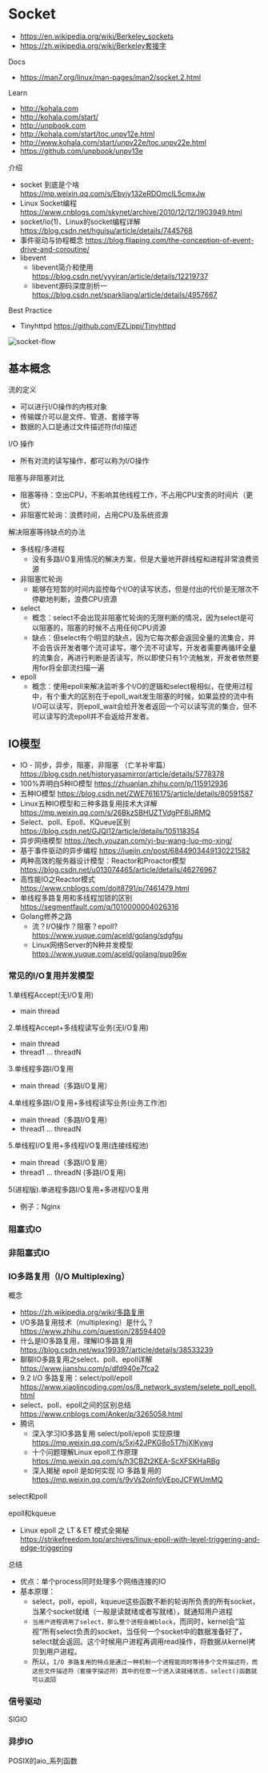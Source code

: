# Socket
- https://en.wikipedia.org/wiki/Berkeley_sockets
- https://zh.wikipedia.org/wiki/Berkeley套接字

Docs
- https://man7.org/linux/man-pages/man2/socket.2.html

Learn
- http://kohala.com
- http://kohala.com/start/
- http://unpbook.com
- http://kohala.com/start/toc.unpv12e.html
- http://www.kohala.com/start/unpv22e/toc.unpv22e.html
- https://github.com/unpbook/unpv13e

介绍
- socket 到底是个啥 https://mp.weixin.qq.com/s/Ebvjy132eRDOmcIL5cmxJw
- Linux Socket编程 https://www.cnblogs.com/skynet/archive/2010/12/12/1903949.html
- socket/io(1)、Linux的socket编程详解 https://blog.csdn.net/hguisu/article/details/7445768
- 事件驱动与协程概念 https://blog.fliaping.com/the-conception-of-event-drive-and-coroutine/
- libevent
  - libevent简介和使用 https://blog.csdn.net/yyyiran/article/details/12219737
  - libevent源码深度剖析一 https://blog.csdn.net/sparkliang/article/details/4957667

Best Practice
- Tinyhttpd https://github.com/EZLippi/Tinyhttpd

![socket-flow](images/socket-flow.png)


## 基本概念
流的定义
- 可以进行I/O操作的内核对象
- 传输媒介可以是文件、管道、套接字等
- 数据的入口是通过文件描述符(fd)描述

I/O 操作
- 所有对流的读写操作，都可以称为I/O操作

阻塞与非阻塞对比
- 阻塞等待：空出CPU，不影响其他线程工作，不占用CPU宝贵的时间片（更优）
- 非阻塞忙轮询：浪费时间，占用CPU及系统资源

解决阻塞等待缺点的办法
- 多线程/多进程
  - 没有多路I/O复用情况的解决方案，但是大量地开辟线程和进程非常浪费资源
- 非阻塞忙轮询
  - 能够在短暂的时间内监控每个I/O的读写状态，但是付出的代价是无限次不停歇地判断，浪费CPU资源
- select
  - 概念：select不会出现非阻塞忙轮询的无限判断的情况，因为select是可以阻塞的，阻塞的时候不占用任何CPU资源
  - 缺点：但select有个明显的缺点，因为它每次都会返回全量的流集合，并不会告诉开发者哪个流可读写，哪个流不可读写，开发者需要再循环全量的流集合，再进行判断是否读写，所以即使只有1个流触发，开发者依然要用for将全部流扫描一遍
- epoll
  - 概念：使用epoll来解决监听多个I/O的逻辑和select极相似，在使用过程中，有个重大的区别在于epoll_wait发生阻塞的时候，如果监控的流中有I/O可以读写，则epoll_wait会给开发者返回一个可以读写流的集合，但不可以读写的流epoll并不会返给开发者。


## IO模型
- IO - 同步，异步，阻塞，非阻塞 （亡羊补牢篇）https://blog.csdn.net/historyasamirror/article/details/5778378
- 100%弄明白5种IO模型 https://zhuanlan.zhihu.com/p/115912936
- 五种IO模型 https://blog.csdn.net/ZWE7616175/article/details/80591587
- Linux五种IO模型和三种多路复用技术大详解 https://mp.weixin.qq.com/s/26BkzSBHUZTVdgPF8IJRMQ
- Select、poll、Epoll、KQueue区别 https://blog.csdn.net/GJQI12/article/details/105118354
- 异步网络模型 https://tech.youzan.com/yi-bu-wang-luo-mo-xing/
- 基于事件驱动的异步编程 https://juejin.cn/post/6844903449130221582
- 两种高效的服务器设计模型：Reactor和Proactor模型 https://blog.csdn.net/u013074465/article/details/46276967
- 高性能IO之Reactor模式 https://www.cnblogs.com/doit8791/p/7461479.html
- 单线程多路复用和多线程加锁的区别 https://segmentfault.com/q/1010000004026316
- Golang修养之路
  - 流？I/O操作？阻塞？epoll? https://www.yuque.com/aceld/golang/sdgfgu
  - Linux网络Server的N种并发模型 https://www.yuque.com/aceld/golang/pup96w

### 常见的I/O复用并发模型
1.单线程Accept(无I/O复用)
- main thread

2.单线程Accept+多线程读写业务(无I/O复用)
- main thread
- thread1 ... threadN

3.单线程多路I/O复用
- main thread（多路I/O复用）

4.单线程多路I/O复用+多线程读写业务(业务工作池)
- main thread（多路I/O复用）
- thread1 ... threadN

5.单线程I/O复用+多线程I/O复用(连接线程池)
- main thread（多路I/O复用）
- thread1 ... threadN (多路I/O复用)

5(进程版).单进程多路I/O复用+多进程I/O复用
- 例子：Nginx

### 阻塞式IO

### 非阻塞式IO

### IO多路复用（I/O Multiplexing）
概念
- https://zh.wikipedia.org/wiki/多路复用
- I/O多路复用技术（multiplexing）是什么？https://www.zhihu.com/question/28594409
- 什么是IO多路复用，理解IO多路复用 https://blog.csdn.net/wsx199397/article/details/38533239
- 聊聊IO多路复用之select、poll、epoll详解 https://www.jianshu.com/p/dfd940e7fca2
- 9.2 I/O 多路复用：select/poll/epoll https://www.xiaolincoding.com/os/8_network_system/selete_poll_epoll.html
- select、poll、epoll之间的区别总结 https://www.cnblogs.com/Anker/p/3265058.html
- 腾讯
  - 深入学习IO多路复用 select/poll/epoll 实现原理 https://mp.weixin.qq.com/s/5xj42JPKG8o5T7hjXIKywg
  - 十个问题理解Linux epoll工作原理 https://mp.weixin.qq.com/s/h3CBZt2KEA-ScXFSKHaRBg
  - 深入揭秘 epoll 是如何实现 IO 多路复用的 https://mp.weixin.qq.com/s/9vVs2olnfoVEpoJCFWUmMQ

select和poll

epoll和kqueue
- Linux epoll 之 LT & ET 模式全揭秘 https://strikefreedom.top/archives/linux-epoll-with-level-triggering-and-edge-triggering

总结
- 优点：单个process同时处理多个网络连接的IO
- 基本原理：
  - select，poll，epoll，kqueue这些函数不断的轮询所负责的所有socket，当某个socket就绪（一般是读就绪或者写就绪），就通知用户进程
  - `当用户进程调用了select，那么整个进程会被block`，而同时，kernel会“监视”所有select负责的socket，当任何一个socket中的数据准备好了，select就会返回。这个时候用户进程再调用read操作，将数据从kernel拷贝到用户进程。
  - 所以，`I/O 多路复用的特点是通过一种机制一个进程能同时等待多个文件描述符，而这些文件描述符（套接字描述符）其中的任意一个进入读就绪状态，select()函数就可以返回`


### 信号驱动

SIGIO

### 异步IO

POSIX的aio_系列函数

